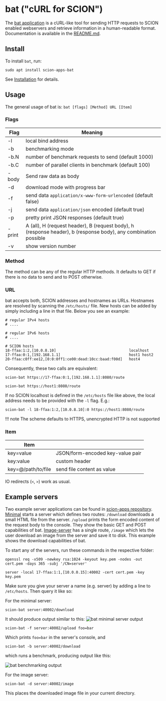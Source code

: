 # bat ("cURL for SCION")

The [bat application](https://github.com/netsec-ethz/scion-apps/) is a cURL-like tool for sending HTTP requests to SCION enabled webservers and retrieve information in a human-readable format. Documentation is available in the [README.md](https://github.com/netsec-ethz/scion-apps/blob/master/bat/README.md).

## Install

To install `bat`, run:
```shell
sudo apt install scion-apps-bat
```
See [Installation](../install/pkg.md#applications) for details.

## Usage

The general usage of bat is: `bat [flags] [Method] URL [Item]`

### Flags

| Flag   | Meaning                                                                                                         |
| ------ | --------------------------------------------------------------------------------------------------------------- |
| -l     | local bind address                                                                                              |
| -b     | benchmarking mode                                                                                               |
| -b.N   | number of benchmark requests to send (default 1000)                                                             |
| -b.C   | number of parallel clients in benchmark (default 100)                                                           |
| -body  | Send raw data as body                                                                                           |
| -d     | download mode with progress bar                                                                                 |
| -f     | send data `application/x-www-form-urlencoded` (default false)                                                   |
| -j     | send data `application/json` encoded (default true)                                                             |
| -p     | pretty print JSON responses (default true)                                                                      |
| -print | A (all), H (request header), B (request body), h (response header), b (response body), any combination possible |
| -v     | show version number                                                                                             |

### Method

The method can be any of the regular HTTP methods. It defaults to GET if there is no data to send and to POST otherwise.

### URL

bat accepts both, SCION addresses and hostnames as URLs. Hostnames are resolved by scanning the `/etc/hosts/` file. New hosts can be added by simply including a line in that file.
Below you see an example:

```
# regular IPv4 hosts
# ....

# regular IPv6 hosts
# ....

# SCION hosts
18-ffaa:1:2,[10.0.8.10]	                                localhost
17-ffaa:0:1,[192.168.1.1]                               host1 host2
20-ffaa:c0ff:ee12,[0:0:0ff1:ce00:dead:10cc:baad:f00d]   host4
```

Consequently, these two calls are equivalent:

```
scion-bat https://17-ffaa:0:1,[192.168.1.1]:8080/route
```
```
scion-bat https://host1:8080/route
```


If no SCION localhost is defined in the `/etc/hosts` file like above, the local address needs to
be provided with the `-l` flag. E.g.:
```
scion-bat -l 18-ffaa:1:2,[10.0.8.10]:0 https://host1:8080/route
```

!!! note
    The scheme defaults to HTTPS, unencrypted HTTP is not supported

### Item

| Item               |                                  |
| ------------------ | -------------------------------- |
| key=value          | JSON/form-encoded key-value pair |
| key:value          | custom header                    |
| key=@/path/to/file | send file content as value       |

IO redirects (`<`, `>`) work as usual.

[//]: # (TODO Example servers below still built from sources. Come up with some ideas for servers to deploy in infrastructure.)

## Example servers

Two example server applications can be found in [scion-apps repository](https://github.com/netsec-ethz/scion-apps/tree/master/lib/shttp/examples).
[Minimal](https://github.com/netsec-ethz/scion-apps/tree/master/lib/shttp/examples/minimal) starts a server which defines two routes: `/download` downloads a small HTML file from the server. `/upload` prints the form encoded content of the request body to the console. They show the basic GET and POST capabilities of bat.
[Image-server](https://github.com/netsec-ethz/scion-apps/tree/master/lib/shttp/examples/image_server) has a single route, `/image` which lets the user download an image from the server and save it to disk. This example shows the download capabilities of bat.

To start any of the servers, run these commands in the respective folder:

```
openssl req -x509 -newkey rsa:1024 -keyout key.pem -nodes -out cert.pem -days 365 -subj '/CN=server'
```
```
server -local 17-ffaa:1:1,[10.0.0.15]:40002 -cert cert.pem -key key.pem
```

Make sure you give your server a name (e.g. server) by adding a line to `/etc/hosts`.
Then query it like so:


For the minimal server:

```
scion-bat server:40002/download
```

It should produce output similar to this:
![bat minimal server output](../images/bat_output.png)

```
scion-bat -f server:40002/upload foo=bar
```

Which prints `foo=bar` in the server's console, and

```
scion-bat -b server:40002/download
```

which runs a benchmark, producing output like this:

![bat benchmarking output](../images/bat_bench_output.png)


For the image server:

```
scion-bat -d server:40002/image
```

This places the downloaded image file in your current directory.

